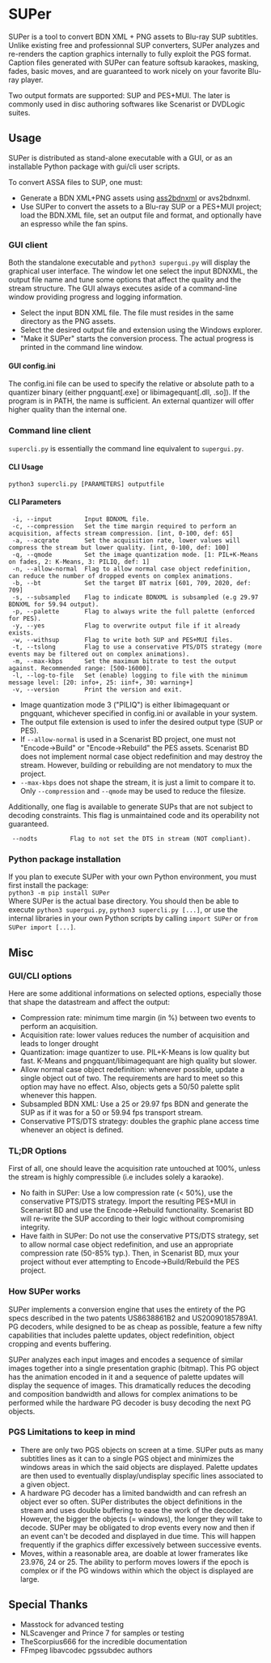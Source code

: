 # SUPer
SUPer is a tool to convert BDN XML + PNG assets to Blu-ray SUP subtitles.
Unlike existing free and professionnal SUP converters, SUPer analyzes and re-renders the caption graphics internally to fully exploit the PGS format. Caption files generated with SUPer can feature softsub karaokes, masking, fades, basic moves, and are guaranteed to work nicely on your favorite Blu-ray player.

Two output formats are supported: SUP and PES+MUI. The later is commonly used in disc authoring softwares like Scenarist or DVDLogic suites.

## Usage
SUPer is distributed as stand-alone executable with a GUI, or as an installable Python package with gui/cli user scripts.

To convert ASSA files to SUP, one must:
- Generate a BDN XML+PNG assets using [ass2bdnxml](https://github.com/cubicibo/ass2bdnxml) or avs2bdnxml.
- Use SUPer to convert the assets to a Blu-ray SUP or a PES+MUI project; load the BDN.XML file, set an output file and format, and optionally have an espresso while the fan spins.

### GUI client
Both the standalone executable and `python3 supergui.py` will display the graphical user interface. The window let one select the input BDNXML, the output file name and tune some options that affect the quality and the stream structure. The GUI always executes aside of a command-line window providing progress and logging information.

- Select the input BDN XML file. The file must resides in the same directory as the PNG assets.
- Select the desired output file and extension using the Windows explorer.
- "Make it SUPer" starts the conversion process. The actual progress is printed in the command line window.

#### GUI config.ini
The config.ini file can be used to specify the relative or absolute path to a quantizer binary (either pngquant[.exe] or libimagequant[.dll, .so]). If the program is in PATH, the name is sufficient. An external quantizer will offer higher quality than the internal one. 

### Command line client
`supercli.py` is essentially the command line equivalent to `supergui.py`.

#### CLI Usage
`python3 supercli.py [PARAMETERS] outputfile`

#### CLI Parameters
```
 -i, --input         Input BDNXML file.
 -c, --compression   Set the time margin required to perform an acquisition, affects stream compression. [int, 0-100, def: 65]
 -a, --acqrate       Set the acquisition rate, lower values will compress the stream but lower quality. [int, 0-100, def: 100]
 -q, --qmode         Set the image quantization mode. [1: PIL+K-Means on fades, 2: K-Means, 3: PILIQ, def: 1]
 -n, --allow-normal  Flag to allow normal case object redefinition, can reduce the number of dropped events on complex animations.
 -b, --bt            Set the target BT matrix [601, 709, 2020, def: 709]
 -s, --subsampled    Flag to indicate BDNXML is subsampled (e.g 29.97 BDNXML for 59.94 output).
 -p, --palette       Flag to always write the full palette (enforced for PES).
 -y, --yes           Flag to overwrite output file if it already exists.
 -w, --withsup       Flag to write both SUP and PES+MUI files.
 -t, --tslong        Flag to use a conservative PTS/DTS strategy (more events may be filtered out on complex animations).
 -m, --max-kbps      Set the maximum bitrate to test the output against. Recommended range: [500-16000].
 -l, --log-to-file   Set (enable) logging to file with the minimum message level: [20: info+, 25: iinf+, 30: warning+]
 -v, --version       Print the version and exit.
```
- Image quantization mode 3 ("PILIQ") is either libimagequant or pngquant, whichever specified in config.ini or available in your system.
- The output file extension is used to infer the desired output type (SUP or PES).
- If `--allow-normal`  is used in a Scenarist BD project, one must not "Encode->Build" or "Encode->Rebuild" the PES assets. Scenarist BD does not implement normal case object redefinition and may destroy the stream. However, building or rebuilding are not mendatory to mux the project.
- `--max-kbps` does not shape the stream, it is just a limit to compare it to. Only `--compression` and `--qmode` may be used to reduce the filesize.

Additionally, one flag is available to generate SUPs that are not subject to decoding constraints. This flag is unmaintained code and its operability not guaranteed.
```
 --nodts         Flag to not set the DTS in stream (NOT compliant).
```

### Python package installation
If you plan to execute SUPer with your own Python environment, you must first install the package:<br/>
`python3 -m pip install SUPer`<br/>
Where SUPer is the actual base directory. You should then be able to execute `python3 supergui.py`, `python3 supercli.py [...]`, or use the internal libraries in your own Python scripts by calling `import SUPer` or `from SUPer import [...]`.

## Misc
### GUI/CLI options
Here are some additional informations on selected options, especially those that shape the datastream and affect the output:
- Compression rate: minimum time margin (in %) between two events to perform an acquisition.
- Acquisition rate: lower values reduces the number of acquisition and leads to longer drought
- Quantization: image quantizer to use. PIL+K-Means is low quality but fast. K-Means and pngquant/libimagequant are high quality but slower.
- Allow normal case object redefinition: whenever possible, update a single object out of two. The requirements are hard to meet so this option may have no effect. Also, objects gets a 50/50 palette split whenever this happen.
- Subsampled BDN XML: Use a 25 or 29.97 fps BDN and generate the SUP as if it was for a 50 or 59.94 fps transport stream.
- Conservative PTS/DTS strategy: doubles the graphic plane access time whenever an object is defined.

### TL;DR Options
First of all, one should leave the acquisition rate untouched at 100%, unless the stream is highly compressible (i.e includes solely a karaoke).

- No faith in SUPer: Use a low compression rate (< 50%), use the conservative PTS/DTS strategy. Import the resulting PES+MUI in Scenarist BD and use the Encode->Rebuild functionality. Scenarist BD will re-write the SUP according to their logic without compromising integrity.
- Have faith in SUPer: Do not use the conservative PTS/DTS strategy, set to allow normal case object redefinition, and use an appropriate compression rate (50-85% typ.). Then, in Scenarist BD, mux your project without ever attempting to Encode->Build/Rebuild the PES project.

### How SUPer works
SUPer implements a conversion engine that uses the entirety of the PG specs described in the two patents US8638861B2 and US20090185789A1. PG decoders, while designed to be as cheap as possible, feature a few nifty capabilities that includes palette updates, object redefinition, object cropping and events buffering.

SUPer analyzes each input images and encodes a sequence of similar images together into a single presentation graphic (bitmap). This PG object has the animation encoded in it and a sequence of palette updates will display the sequence of images. This dramatically reduces the decoding and composition bandwidth and allows for complex animations to be performed while the hardware PG decoder is busy decoding the next PG objects.

### PGS Limitations to keep in mind
- There are only two PGS objects on screen at a time. SUPer puts as many subtitles lines as it can to a single PGS object and minimizes the windows areas in which the said objects are displayed. Palette updates are then used to eventually display/undisplay specific lines associated to a given object.
- A hardware PG decoder has a limited bandwidth and can refresh an object ever so often. SUPer distributes the object definitions in the stream and uses double buffering to ease the work of the decoder. However, the bigger the objects (= windows), the longer they will take to decode. SUPer may be obligated to drop events every now and then if an event can't be decoded and displayed in due time. This will happen frequently if the graphics differ excessively between successive events.
- Moves, within a reasonable area, are doable at lower framerates like 23.976, 24 or 25. The ability to perform moves lowers if the epoch is complex or if the PG windows within which the object is displayed are large.

## Special Thanks
- Masstock for advanced testing
- NLScavenger and Prince 7 for samples or testing
- TheScorpius666 for the incredible documentation
- FFmpeg libavcodec pgssubdec authors
